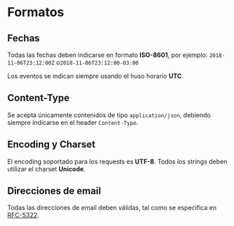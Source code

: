# Formatos

## Fechas

Todas las fechas deben indicarse en formato **ISO-8601**, por ejemplo: `2018-11-06T23:12:00Z` o`2018-11-06T23:12:00-03:00`

Los eventos se indican siempre usando el huso horario **UTC**.

## Content-Type

Se acepta únicamente contenidos de tipo `application/json`, debiendo siempre indicarse en el header `Content-Type`.

## Encoding y Charset

El encoding soportado para los requests es **UTF-8**. Todos los strings deben utilizar el charset **Unicode**.

## Direcciones de email

Todas las direcciones de email deben válidas, tal como se especifica en [RFC-5322](https://tools.ietf.org/html/rfc5322#section-3.4.1).

